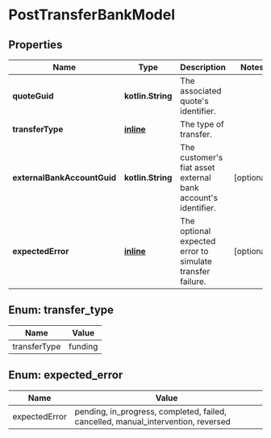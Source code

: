 
# PostTransferBankModel

## Properties
Name | Type | Description | Notes
------------ | ------------- | ------------- | -------------
**quoteGuid** | **kotlin.String** | The associated quote&#39;s identifier. | 
**transferType** | [**inline**](#TransferType) | The type of transfer. | 
**externalBankAccountGuid** | **kotlin.String** | The customer&#39;s fiat asset external bank account&#39;s identifier. |  [optional]
**expectedError** | [**inline**](#ExpectedError) | The optional expected error to simulate transfer failure. |  [optional]


<a name="TransferType"></a>
## Enum: transfer_type
Name | Value
---- | -----
transferType | funding


<a name="ExpectedError"></a>
## Enum: expected_error
Name | Value
---- | -----
expectedError | pending, in_progress, completed, failed, cancelled, manual_intervention, reversed



